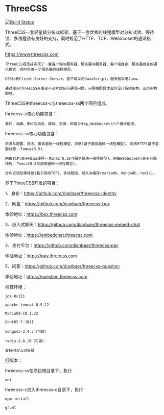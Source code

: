 # ThreeCSS

[![Build Status](https://travis-ci.org/dianbaer/threecss.svg?branch=master)](https://travis-ci.org/dianbaer/threecss)

ThreeCSS一套轻量级分布式框架。基于一套优秀的线程模型对分布式锁、等待锁、多线程锁有良好的支持，同时规范了HTTP、TCP、WebScoket的通讯格式。

https://www.threecss.com

	ThreeCSS规范并实现了一套客户端与服务器、服务器与服务器、客户端自身、服务器自身的通讯模式，同时也统一了服务器的线程模型。

	CSS代表Client-Server-Server。客户端采用JavaScript，服务器采用Java。

	通过使用ThreeCSS开发者不必考虑任何通信问题，只需按照具体业务设计系统架构、业务架构即可。


ThreeCSS由threecss-c与threecss-ss两个项目组成。

threecss-c核心功能包含：

	事件、动画、MVC与消息、模块、资源、网络(Http,WebSocket)六个模块组成。

threecss-ss核心功能包含：

	资源与配置、日志、服务器统一线程模型、消息(基于服务器统一线程模型)、网络HTTP(基于容器线程--Tomcat8.5)、
	
	网络TCP(基于Mina线程--Mina2.0.16与服务器统一线程模型)、网络WebSocket(基于容器线程--Tomcat8.5与服务器统一线程模型)、
	
	分布式锁及等待锁(基于网络TCP)、多线程锁、持久与缓存(mariadb、mongodb、redis)。
	

基于ThreeCSS开发的项目：

1、身份：https://github.com/dianbaer/threecss-identity

2、网盘：https://github.com/dianbaer/threecss-box
	
体验地址：https://box.threecss.com

3、嵌入式聊天：https://github.com/dianbaer/threecss-embed-chat
	
体验地址：https://embedchat.threecss.com

4、支付平台：https://github.com/dianbaer/threecss-pay
	
体验地址：https://pay.threecss.com

5、问答：https://github.com/dianbaer/threecss-question
	
体验地址：https://question.threecss.com


推荐环境：

	jdk-8u121

	apache-tomcat-8.5.12

	MariaDB-10.1.22

	CentOS-7-1611

	mongodb-3.4.3（可选）

	redis-2.8.19（可选）

	支持Html5浏览器

打版本：

threecss-ss在项目根目录下，执行

	ant
	
threecss-c进入threecss-c目录下，执行

	npm install
	
	grunt
	
	
	

